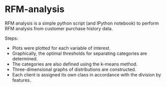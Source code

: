 # RFM-analysis
RFM analysis is a simple python script (and IPython notebook) to perform RFM analysis from customer purchase history data.

Steps:
- Plots were plotted for each variable of interest. 
- Graphically, the optimal thresholds for separating categories are determined.
- The categories are also defined using the k-means method.
- Three-dimensional graphs of distributions are constructed.
- Each client is assigned its own class in accordance with the division by features.
